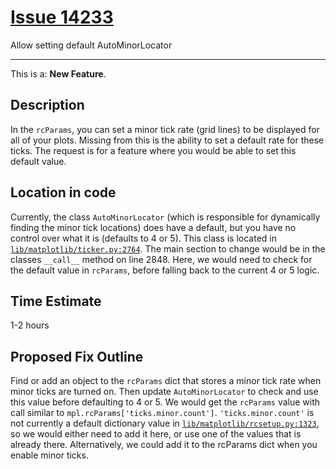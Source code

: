 # [Issue 14233](https://github.com/matplotlib/matplotlib/issues/14233)

Allow setting default AutoMinorLocator

----------------------------------------------------

This is a: **New Feature**.

## Description

In the `rcParams`, you can set a minor tick rate (grid lines) to be displayed for all of your plots. Missing from this is the ability to set a default rate for these ticks. The request is for a feature where you would be able to set this default value. 

## Location in code

Currently, the class `AutoMinorLocator` (which is responsible for dynamically finding the minor tick locations) does have a default, but you have no control over what it is (defaults to 4 or 5). This class is located in [`lib/matplotlib/ticker.py:2764`](https://github.com/CSCD01-team04/matplotlib/blob/3205ff797038fb4662b843faceeaaec1f63acef9/lib/matplotlib/ticker.py#L2764). The main section to change would be in the classes `__call__` method on line 2848. Here, we would need to check for the default value in `rcParams`, before falling back to the current 4 or 5 logic. 

## Time Estimate
1-2 hours

## Proposed Fix Outline
Find or add an object to the `rcParams` dict that stores a minor tick rate when minor ticks are turned on. Then update `AutoMinorLocator` to check and use this value before defaulting to 4 or 5. We would get the `rcParams` value with call similar to `mpl.rcParams['ticks.minor.count']`. `'ticks.minor.count'` is not currently a default dictionary value in [`lib/matplotlib/rcsetup.py:1323`](https://github.com/CSCD01-team04/matplotlib/blob/3205ff797038fb4662b843faceeaaec1f63acef9/lib/matplotlib/rcsetup.py#L1323), so we would either need to add it here, or use one of the values that is already there. Alternatively, we could add it to the rcParams dict when you enable minor ticks.